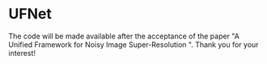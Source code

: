 # UFNet
The code will be made available after the acceptance of the paper  "A Unified Framework for Noisy Image Super-Resolution ". Thank you for your interest!
